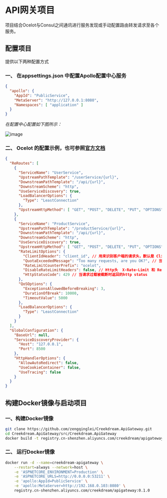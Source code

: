 # API网关项目

项目结合Ocelot与Consul之间通讯进行服务发现或手动配置路由转发请求至各个服务。

## 配置项目
提供以下两种配置方式
### 一、 在appsettings.json 中配置Apollo配置中心服务
``` json
{
  "apollo": {
    "AppId": "PublicService",
    "MetaServer": "http://127.0.0.1:8080",
    "Namespaces": [ "application" ]
  }
}
```
_在配置中心配置如下图所示：_

![image](https://user-images.githubusercontent.com/7374317/44725672-796bdc00-ab08-11e8-9942-5a2ecd6f954c.png)

### 二、 Ocelot 的配置示例，也可参照[官方文档](https://ocelot.readthedocs.io/en/latest/features/configuration.html)
``` json
{
  "ReRoutes": [
    {
      "ServiceName": "UserService",
      "UpstreamPathTemplate": "/userService/{url}",
      "DownstreamPathTemplate": "/api/{url}",
      "DownstreamScheme": "http",
      "UseServiceDiscovery": true,
      "LoadBalancerOptions": {
        "Type": "LeastConnection"
      },
      "UpstreamHttpMethod": [ "GET", "POST", "DELETE", "PUT", "OPTIONS" ]
    },
    {
      "ServiceName": "ProductService",
      "UpstreamPathTemplate": "/productService/{url}",
      "DownstreamPathTemplate": "/api/{url}",
      "DownstreamScheme": "http",
      "UseServiceDiscovery": true,
      "UpstreamHttpMethod": [ "GET", "POST", "DELETE", "PUT", "OPTIONS" ],
      "RateLimitOptions": {
        "ClientIdHeader": "client_id", // 用来识别客户端的请求头，默认是 ClientId
        "QuotaExceededMessage": "Too many requests, are you OK?", // 当请求过载被截断时返回的消息
        "RateLimitCounterPrefix": "ocelot",
        "DisableRateLimitHeaders": false, // Http头  X-Rate-Limit 和 Retry-After 是否禁用
        "HttpStatusCode": 429 // 当请求过载被截断时返回的http status
      },
      "QoSOptions": {
        "ExceptionsAllowedBeforeBreaking": 3,
        "DurationOfBreak": 10000,
        "TimeoutValue": 5000
      },
      "LoadBalancerOptions": {
        "Type": "LeastConnection"
      }
    }
  ],
  "GlobalConfiguration": {
    "BaseUrl": null,
    "ServiceDiscoveryProvider": {
      "Host": "127.0.0.1",
      "Port": 8500
    },
    "HttpHandlerOptions": {
      "AllowAutoRedirect": false,
      "UseCookieContainer": false,
      "UseTracing": false
    }
  }
}
```
## 构建Docker镜像与启动项目
### 一、构建Docker镜像
``` bash
git clone https://github.com/zengqinglei/Creekdream.ApiGateway.git
cd Creekdream.ApiGateway/src/Creekdream.ApiGateway
docker build -t registry.cn-shenzhen.aliyuncs.com/creekdream/apigateway:0.1.0 .
```
### 二、 运行Docker镜像
``` bash
docker run -d --name=creekdream-apigateway \
    --restart=always --network=host \
    -e 'ASPNETCORE_ENVIRONMENT=Production' \
    -e 'ASPNETCORE_URLS=http://0.0.0.0:53211' \
    -e 'apollo:AppId=PublicService' \
    -e 'apollo:MetaServer=http://192.168.0.103:8080' \
    registry.cn-shenzhen.aliyuncs.com/creekdream/apigateway:0.1.0
```
